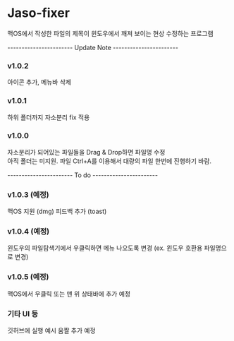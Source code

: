 # Jaso-fixer
맥OS에서 작성한 파일의 제목이 윈도우에서 깨져 보이는 현상 수정하는 프로그램

----------------------- Update Note -----------------------


### v1.0.2
아이콘 추가, 메뉴바 삭제

### v1.0.1
하위 폴더까지 자소분리 fix 적용


### v1.0.0
자소분리가 되어있는 파일들을 Drag & Drop하면 파일명 수정  
아직 폴더는 미지원. 파일 Ctrl+A를 이용해서 대량의 파일 한번에 진행하기 바람.



----------------------- To do -----------------------
### v1.0.3 (예정)
맥OS 지원 (dmg)
피드백 추가 (toast)

### v1.0.4 (예정)
윈도우의 파일탐색기에서 우클릭하면 메뉴 나오도록 변경 (ex. 윈도우 호환용 파일명으로 변경)

### v1.0.5 (예정)
맥OS에서 우클릭 또는 맨 위 상태바에 추가 예정

### 기타 UI 등
깃허브에 실행 예시 움짤 추가 예정
